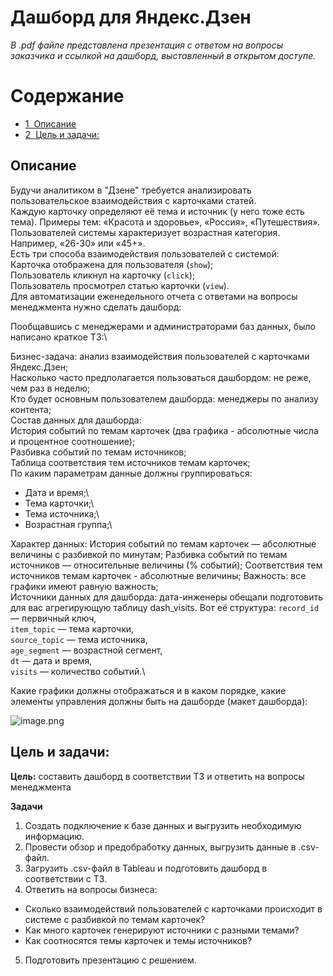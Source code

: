 # Дашборд для Яндекс.Дзен

*В .pdf файле представлена презентация с ответом на вопросы заказчика и ссылкой на дашборд, выставленный в открытом доступе.*

<h1>Содержание<span class="tocSkip"></span></h1>
<div class="toc"><ul class="toc-item"><li><span><a href="#Описание" data-toc-modified-id="Описание-1"><span class="toc-item-num">1&nbsp;&nbsp;</span>Описание</a></span></li><li><span><a href="#Цель-и-задачи:" data-toc-modified-id="Цель-и-задачи:-2"><span class="toc-item-num">2&nbsp;&nbsp;</span>Цель и задачи:</a></span></li></ul></div>

   ## Описание

Будучи аналитиком в "Дзене" требуется анализировать пользовательское взаимодействия с карточками статей.\
Каждую карточку определяют её тема и источник (у него тоже есть тема). Примеры тем: «Красота и здоровье», «Россия», «Путешествия».
Пользователей системы характеризует возрастная категория. Например, «26-30» или «45+».\
Есть три способа взаимодействия пользователей с системой:\
Карточка отображена для пользователя (`show`);\
Пользователь кликнул на карточку (`click`);\
Пользователь просмотрел статью карточки (`view`).\
Для автоматизации еженедельного отчета с ответами на вопросы менеджмента нужно сделать дашборд: 

Пообщавшись с менеджерами и администраторами баз данных, было написано краткое ТЗ:\

Бизнес-задача: анализ взаимодействия пользователей с карточками Яндекс.Дзен;\
Насколько часто предполагается пользоваться дашбордом: не реже, чем раз в неделю;\
Кто будет основным пользователем дашборда: менеджеры по анализу контента;\
Состав данных для дашборда:\
История событий по темам карточек (два графика - абсолютные числа и процентное соотношение);\
Разбивка событий по темам источников;\
Таблица соответствия тем источников темам карточек;\
По каким параметрам данные должны группироваться:
- Дата и время;\
- Тема карточки;\
- Тема источника;\
- Возрастная группа;\

Характер данных:
История событий по темам карточек — абсолютные величины с разбивкой по минутам;
Разбивка событий по темам источников — относительные величины (% событий);
Соответствия тем источников темам карточек - абсолютные величины;
Важность: все графики имеют равную важность;\
Источники данных для дашборда: дата-инженеры обещали подготовить для вас агрегирующую таблицу dash_visits. Вот её структура:
`record_id` — первичный ключ,\
`item_topic` — тема карточки,\
`source_topic` — тема источника,\
`age_segment` — возрастной сегмент,\
`dt` — дата и время,\
`visits` — количество событий.\

Какие графики должны отображаться и в каком порядке, какие элементы управления должны быть на дашборде (макет дашборда):

![image.png](attachment:image.png)

## Цель и задачи:

**Цель:** составить дашборд в соответствии ТЗ и ответить на вопросы менеджмента

**Задачи**
1. Создать подключение к базе данных и выгрузить необходимую информацию.
2. Провести обзор и предобработку данных, выгрузить данные в .csv-файл.
3. Загрузить .csv-файл в Tableau и подготовить дашборд в соответствии с ТЗ.
4. Ответить на вопросы бизнеса:
- Cколько взаимодействий пользователей с карточками происходит в системе с разбивкой по темам карточек?
- Как много карточек генерируют источники с разными темами?
- Как соотносятся темы карточек и темы источников?
5. Подготовить презентацию с решением.
